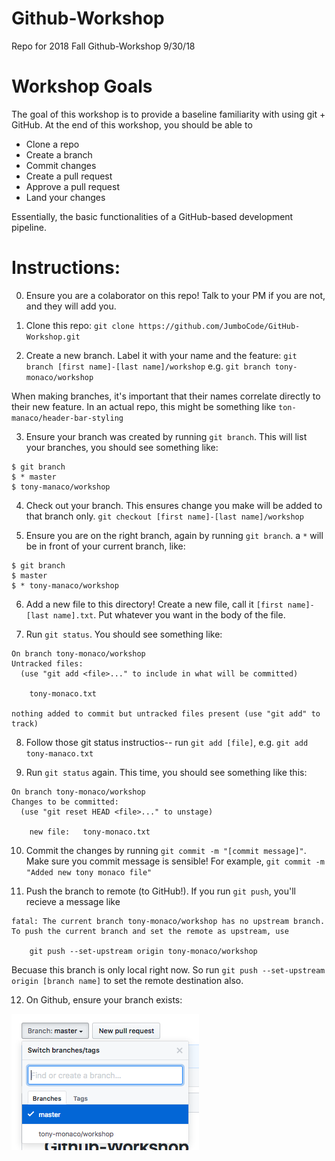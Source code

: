 # Github-Workshop
Repo for 2018 Fall Github-Workshop
9/30/18

# Workshop Goals
The goal of this workshop is to provide a baseline familiarity with using git + GitHub. At the end of this workshop, you should be able to 
- Clone a repo
- Create a branch
- Commit changes
- Create a pull request
- Approve a pull request
- Land your changes

Essentially, the basic functionalities of a GitHub-based development pipeline.

# Instructions:
0. Ensure you are a colaborator on this repo! Talk to your PM if you are not, and they will add you. 

1. Clone this repo: 
`git clone https://github.com/JumboCode/GitHub-Workshop.git`

2. Create a new branch. Label it with your name and the feature:
`git branch [first name]-[last name]/workshop`
e.g. `git branch tony-monaco/workshop`

When making branches, it's important that their names correlate directly to their new feature. In an actual repo, this might be something like `ton-manaco/header-bar-styling`

3. Ensure your branch was created by running `git branch`. This will list your branches, you should see something like:
```
$ git branch
$ * master
$ tony-manaco/workshop
```

4. Check out your branch. This ensures change you make will be added to that branch only. 
`git checkout [first name]-[last name]/workshop`

5. Ensure you are on the right branch, again by running `git branch`. a `*` will be in front of your current branch, like:
```
$ git branch
$ master
$ * tony-manaco/workshop
```

6. Add a new file to this directory! Create a new file, call it `[first name]-[last name].txt`. Put whatever you want in the body of the file.

7. Run `git status`. You should see something like:
```
On branch tony-monaco/workshop
Untracked files:
  (use "git add <file>..." to include in what will be committed)

	tony-monaco.txt

nothing added to commit but untracked files present (use "git add" to track)
```

8. Follow those git status instructios-- run `git add [file]`, e.g. `git add tony-manaco.txt`

9. Run `git status` again. This time, you should see something like this:
```
On branch tony-monaco/workshop
Changes to be committed:
  (use "git reset HEAD <file>..." to unstage)

	new file:   tony-monaco.txt
```

10. Commit the changes by running `git commit -m "[commit message]"`. Make sure you commit message is sensible! For example, `git commit -m "Added new tony monaco file"`

11. Push the branch to remote (to GitHub!). If you run `git push`, you'll recieve a message like 
```
fatal: The current branch tony-monaco/workshop has no upstream branch.
To push the current branch and set the remote as upstream, use

    git push --set-upstream origin tony-monaco/workshop
```
Becuase this branch is only local right now. So run `git push --set-upstream origin [branch name]` to set the remote destination also.

12. On Github, ensure your branch exists:

![github-brnaches](images/github-branches.png "Title")
